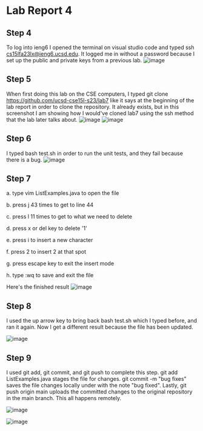 # Lab Report 4

## Step 4
To log into ieng6 I opened the terminal on visual studio code and typed ssh cs15lfa23lx@ieng6.ucsd.edu<enter>. It logged me in without a password because I set up the public and private keys from a previous lab.
![image](https://github.com/pmaloney7/cse15l-lab-reports/assets/146884245/2b09ab11-4326-4250-bffd-d83a852c7fed)

## Step 5
When first doing this lab on the CSE computers, I typed git clone https://github.com/ucsd-cse15l-s23/lab7 like it says at the beginning of the lab report in order to clone the repository. It already exists, but in this screenshot I am showing how I would've cloned lab7 using the ssh method that the lab later talks about.
![image](https://github.com/pmaloney7/cse15l-lab-reports/assets/146884245/12988074-c754-4feb-bece-d7ecfe2caa0f)
![image](https://github.com/pmaloney7/cse15l-lab-reports/assets/146884245/4503d4bd-6e2c-4617-aaec-4140d7ecf72c)

## Step 6
I typed bash test.sh in order to run the unit tests, and they fail because there is a bug.
![image](https://github.com/pmaloney7/cse15l-lab-reports/assets/146884245/fd1cb128-e511-487d-bd75-57dea6902f94)

## Step 7
a. type vim ListExamples.java to open the file

b. press j 43 times to get to line 44

c. press l 11 times to get to what we need to delete

d. press x or del key to delete '1'

e. press i to insert a new character

f. press 2 to insert 2 at that spot

g. press escape key to exit the insert mode

h. type :wq to save and exit the file

Here's the finished result
![image](https://github.com/pmaloney7/cse15l-lab-reports/assets/146884245/7432b942-d506-4ae3-ac33-d951188b2104)

## Step 8
I used the up arrow key to bring back bash test.sh which I typed before, and ran it again. Now I get a different result because the file has been updated.

![image](https://github.com/pmaloney7/cse15l-lab-reports/assets/146884245/fa1d4d73-5249-4415-9f1d-cbbf6c5382a2)


## Step 9 
I used git add, git commit, and git push to complete this step. git add ListExamples.java stages the file for changes. git commit -m "bug fixes" saves the file changes locally under with the note "bug fixed". Lastly, git push origin main uploads the committed changes to the original repository in the main branch. This all happens remotely.

![image](https://github.com/pmaloney7/cse15l-lab-reports/assets/146884245/f3dd956e-a17a-42b4-8b8e-2eec388ae9a2)

![image](https://github.com/pmaloney7/cse15l-lab-reports/assets/146884245/c28a3c50-e257-49b1-a67b-34623a021d06)
